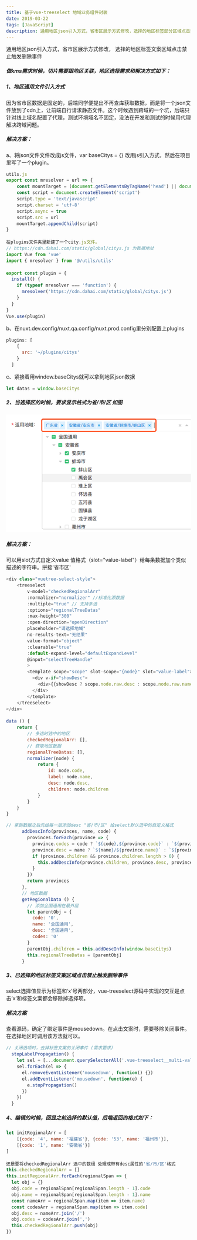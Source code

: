 ```yaml
---
title: 基于vue-treeselect 地域业务组件封装
date: 2019-03-22
tags: [JavaScript]
description: 通用地区json引入方式，省市区展示方式修改，选择的地区标签部分区域点击禁止触发删除事件
---
```

通用地区json引入方式，省市区展示方式修改，
选择的地区标签文案区域点击禁止触发删除事件
<!-- more -->
##### 做kms需求时候，切片需要跟地区关联，地区选择需求和解决方式如下：
##### 1、地区通用文件引入方式
因为省市区数据是固定的，后端同学便提出不再查库获取数据，而是将一个json文件放到了cdn上，让前端自行请求静态文件。这个时候遇到跨域的一个坑，后端只针对线上域名配置了代理，测试环境域名不固定，没法在开发和测试的时候用代理解决跨域问题。
##### 解决方案：
a、将json文件文件改成js文件，var baseCitys  = {} 改用js引入方式，然后在项目里写了一个plugin。
```javascript
utils.js
export const mresolver = url => {
    const mountTarget = (document.getElementsByTagName('head') || document.getElementsByTagName('head'))[0]
    const script = document.createElement('script')
    script.type = 'text/javascript'
    script.charset = 'utf-8'
    script.async = true
    script.src = url
    mountTarget.appendChild(script)
}

在plugins文件夹里新建了一个city.js文件。
// https://cdn.dahai.com/static/global/citys.js 为数据地址
import Vue from 'vue'
import { mresolver } from '@/utils/utils'

export const plugin = {
  install() {
    if (typeof mresolver === 'function') {
      mresolver('https://cdn.dahai.com/static/global/citys.js')
    }
  }
}
Vue.use(plugin)
```
b、在nuxt.dev.config/nuxt.qa.config/nuxt.prod.config里分别配置上plugins
```javascript
plugins: [
    {
      src: '~/plugins/citys'
    }
  ]
```
c、紧接着用window.baseCitys就可以拿到地区json数据
```javascript
let datas = window.baseCitys
```

##### 2、当选择区的时候，要求显示格式为省/市/区 如图
![avatar](../imgs/2019032201.png)
##### 解决方案：
 可以用slot方式自定义value 值格式（slot="value-label"）给每条数据加个类似描述的字符串。拼接'省市区'
```javascript
<div class="vuetree-select-style">
    <treeselect 
        v-model="checkedRegionalArr"
        :normalizer="normalizer" //标准化源数据 
        :multiple="true" // 支持多选
        :options="regionalTreeDatas" 
        :max-height="300"
        :open-direction="openDirection"
        placeholder="请选择地域"
        no-results-text="无结果"
        value-format="object"
        :clearable="true"
        :default-expand-level="defaultExpandLevel"
        @input="selectTreeHandle"
        >
        <template scope="scope" slot-scope="{node}" slot="value-label">
          <div v-if="showDesc">
            <div>{{showDesc ? scope.node.raw.desc : scope.node.raw.name}}</div>
          </div>
        </template>
    </treeselect>
</div>

data () {
    return {
        // 多选时选中的地区
        checkedRegionalArr: [],
        // 获取地区数据
        regionalTreeDatas: [],
        normalizer(node) {
            return {
                id: node.code,
                label: node.name,
                desc: node.desc,
                children: node.children
            }
        }
    }
}
```
```javascript
// 拿到数据之后先给每一层添加desc "省/市/区" 给select默认选中的自定义格式
      addDescInfo(provinces, name, code) {
        provinces.forEach(province => {
          province.codes = code ? `${code},${province.code}` : `${province.code}`
          province.desc = name ? `${name}/${province.name}` : `${province.name}`
          if (province.children && province.children.length > 0) {
            this.addDescInfo(province.children, province.desc, province.codes)
          }
        })
        return provinces
      },
      // 地区数据
      getRegionalData () {
        // 添加全国通用在最外层
        let parentObj = {
          code: '0',
          name: '全国通用',
          desc: '全国通用',
          codes: '0'
        }
        parentObj.children = this.addDescInfo(window.baseCitys)
        this.regionalTreeDatas = [parentObj]
      }
```

##### 3、已选择的地区标签文案区域点击禁止触发删除事件
select选择值显示为标签和‘x’号两部分，vue-treeselect源码中实现的交互是点击‘x’和标签文案都会移除掉选择项。
##### 解决方案
查看源码，确定了绑定事件是mousedown。在点击文案时，需要移除关闭事件。在选择地区时调用该方法就可以。
```javascript
// 关闭选项时，去掉标签文案的关闭事件 (需求要求)
  stopLabelPropagation() {
    let sel = [...document.querySelectorAll('.vue-treeselect__multi-value-label')]
    sel.forEach(el => {
      el.removeEventListener('mousedown', function() {})
      el.addEventListener('mousedown', function(e) {
        e.stopPropagation()
      })
    })
  }
```
##### 4、编辑的时候，回显之前选择的默认值，后端返回的格式如下：
```javascript
let initRegionalArr = [
    [{code: '4', name: '福建省'}, {code: '53', name: '福州市'}],
    [{code: '1', name: '安徽省'}]
]

还是要将checkedRegionalArr 选中的数组 处理成带有desc属性的'省/市/区'格式
this.checkedRegionalArr = []
this.initRegionalArr.forEach(regionalSpan => {
  let obj = {}
  obj.code = regionalSpan[regionalSpan.length - 1].code
  obj.name = regionalSpan[regionalSpan.length - 1].name
  const nameArr = regionalSpan.map(item => item.name)
  const codesArr = regionalSpan.map(item => item.code)
  obj.desc = nameArr.join('/')
  obj.codes = codesArr.join(',')
  this.checkedRegionalArr.push(obj)
})
```